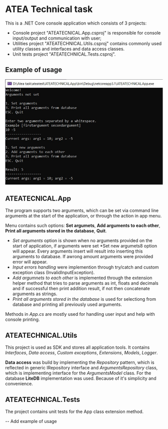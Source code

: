 # ATEA Technical task

This is a .NET Core console application which consists of 3 projects:

 - Console project "ATEATECNICAL.App.csproj"  is responsible for console input/output and communication with user;
 - Utilities project "ATEATECHNICAL.Utils.csproj" contains commonly used utility classes and interfaces and data access classes.
 - Unit tests project "ATEATECHNICAL.Tests.csproj".


## Example of usage
![Alt text](/usageexample.jpg) 

## ATEATECNICAL.App

The program supports two arguments, which can be set via command line arguments at the start of the application, or through the action in app menu.

Menu contains such options: **Set argumets**, **Add arguments to each other**, **Print all arguments stored in the database**, **Quit**.

 - *Set arguments* option is shown when no arguments provided on the start of application, if arguments were set *Set new argumets8 option will appear. Every arguments insert will result into inserting this arguments to database. If awrong amount arguments were provided error will appear. 
 - *Input errors handling* were implemention through try/catch and custom exception class (InvalidInputException).
 - *Add argumnets to each other* is implemented through the extension helper method that tries to parse arguments as int, floats and decimals and if successful then print addition result, if not then concatenate arguments as strings.
 - *Print all arguments stored in the database* is used for selectiong from database and printing all previously used arguments.

Methods in *App.cs* are mostly used for handling user input and help with console printing.

## ATEATECHNICAL.Utils

This project is used as SDK and stores all application tools. It contains *Interfaces*, *Data access*, *Custom exceptions*, *Extensions*, *Models*, *Logger*.

**Data access** was build by implementing the *Repository* pattern, which is reflected in generic IRepository<T> interface and *ArgumentsRepository* class, which is implementing interface for the *ArgumentsModel* class. For the database **LiteDB** implementation was used. Because of it's simplicity and convenience.


## ATEATECHNICAL.Tests
The project contains unit tests for the App class extension method.


-- Add example of usage

